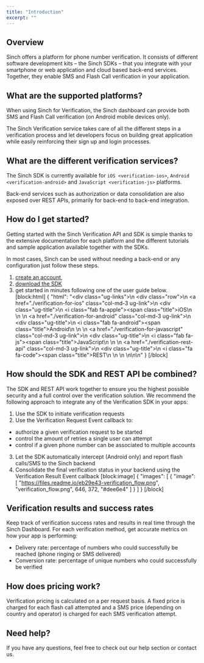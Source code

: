 ```yaml
---
title: "Introduction"
excerpt: ""
---
```

## Overview

Sinch offers a platform for phone number verification. It consists of different software development kits – the Sinch SDKs – that you integrate with your smartphone or web application and cloud based back-end services. Together, they enable SMS and Flash Call verification in your application.

## What are the supported platforms?

When using Sinch for Verification, the Sinch dashboard can provide both SMS and Flash Call verification (on Android mobile devices only).

The Sinch Verification service takes care of all the different steps in a verification process and let developers focus on building great application while easily reinforcing their sign up and login processes.

## What are the different verification services?

The Sinch SDK is currently available for `iOS <verification-ios>`, `Android <verification-android>` and `JavaScript <verification-js>` platforms.

Back-end services such as authorization or data consolidation are also exposed over REST APIs, primarily for back-end to back-end integration.

## How do I get started?

Getting started with the Sinch Verification API and SDK is simple thanks to the extensive documentation for each platform and the different tutorials and sample application available together with the SDKs.

In most cases, Sinch can be used without needing a back-end or any configuration just follow these steps.

1.  [create an account](https://portal.sinch.com/#/signup),
2.  [download the SDK](page:downloads)
3.  get started in minutes following one of the user guide below.
[block:html]
{
  "html": "<div class=\"ug-links\">\n  <div class=\"row\">\n    <a href=\"./verification-for-ios\" class=\"col-md-3 ug-link\">\n      <div class=\"ug-title\">\n        <i class=\"fab fa-apple\"></i><span class=\"title\">iOS</span>\n      </div>\n    </a>\n    <a href=\"./verification-for-android\" class=\"col-md-3 ug-link\">\n      <div class=\"ug-title\">\n        <i class=\"fab fa-android\"></i><span class=\"title\">Android</span>\n      </div>\n    </a>\n    <a href=\"./verification-for-javascript\" class=\"col-md-3 ug-link\">\n      <div class=\"ug-title\">\n        <i class=\"fab fa-js\"></i><span class=\"title\">JavaScript</span>\n      </div>\n    </a>\n    <a href=\"./verification-rest-api\" class=\"col-md-3 ug-link\">\n      <div class=\"ug-title\">\n        <i class=\"fa fa-code\"></i><span class=\"title\">REST</span>\n      </div>\n    </a>\n  </div>\n</div>\n\n<style></style>"
}
[/block]
## How should the SDK and REST API be combined?

The SDK and REST API work together to ensure you the highest possible security and a full control over the verification solution. We recommend the following approach to integrate any of the Verification SDK in your apps:

 1.  Use the SDK to initiate verification requests
 2.  Use the Verification Request Event callback to:
  *   authorize a given verification request to be started
  *   control the amount of retries a single user can attempt
  *   control if a given phone number can be associated to multiple accounts
 3.  Let the SDK automatically intercept (Android only) and report flash calls/SMS to the Sinch backend
 4.  Consolidate the final verification status in your backend using the Verification Result Event callback
[block:image]
{
  "images": [
    {
      "image": [
        "https://files.readme.io/eb29e43-verification_flow.png",
        "verification_flow.png",
        646,
        372,
        "#dee6e4"
      ]
    }
  ]
}
[/block]
## Verification results and success rates

Keep track of verification success rates and results in real time through the Sinch Dashboard. For each verification method, get accurate metrics on how your app is performing:

  - Delivery rate: percentage of numbers who could successfully be reached (phone ringing or SMS delivered)
  - Conversion rate: percentage of unique numbers who could successfully be verified

## How does pricing work?

Verification pricing is calculated on a per request basis. A fixed price is charged for each flash call attempted and a SMS price (depending on country and operator) is charged for each SMS verification attempt.

## Need help?

If you have any questions, feel free to check out our help section or contact us.